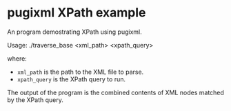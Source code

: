 # pugixml XPath example #

An program demostrating XPath using pugixml.

Usage: ./traverse_base <xml_path> <xpath_query>

where:
 * `xml_path` is the path to the XML file to parse.
 * `xpath_query` is the XPath query to run.

The output of the program is the combined contents of XML nodes matched by the 
XPath query.
